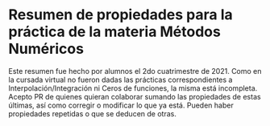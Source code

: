 # Resumen de propiedades para la práctica de la materia Métodos Numéricos
Este resumen fue hecho por alumnos el 2do cuatrimestre de 2021.
Como en la cursada virtual no fueron dadas las prácticas correspondientes a Interpolación/Integración ni Ceros de funciones, la misma está incompleta.
Acepto PR de quienes quieran colaborar sumando las propiedades de estas últimas, así como corregir o modificar lo que ya está.
Pueden haber propiedades repetidas o que se deducen de otras. 

